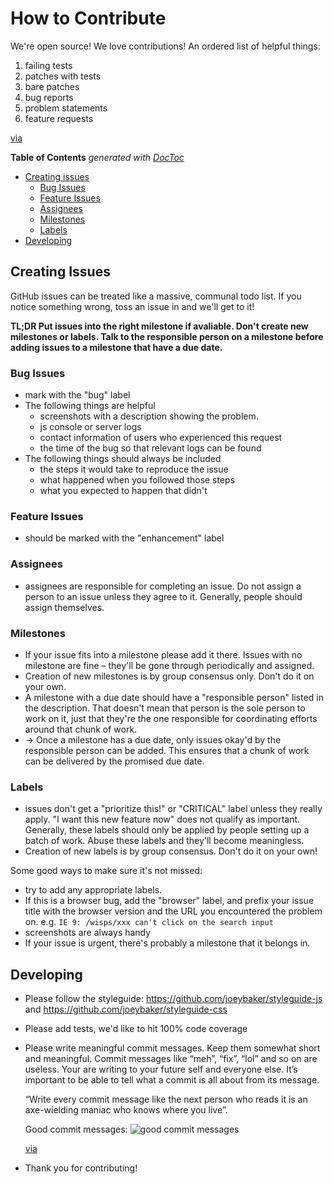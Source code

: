 # How to Contribute

We're open source! We love contributions! An ordered list of helpful things:

1. failing tests
2. patches with tests
3. bare patches
4. bug reports
5. problem statements
6. feature requests

[via](https://twitter.com/othiym23/status/515619157287526400)

<!-- START doctoc generated TOC please keep comment here to allow auto update -->
<!-- DON'T EDIT THIS SECTION, INSTEAD RE-RUN doctoc TO UPDATE -->

**Table of Contents** _generated with [DocToc](http://doctoc.herokuapp.com/)_

- [Creating issues](#creating-issues)
  - [Bug Issues](#bug-issues)
  - [Feature Issues](#feature-issues)
  - [Assignees](#assignees)
  - [Milestones](#milestones)
  - [Labels](#labels)
- [Developing](#developing)

<!-- END doctoc generated TOC please keep comment here to allow auto update -->

## Creating Issues

GitHub issues can be treated like a massive, communal todo list. If you notice something wrong, toss an issue in and we'll get to it!

**TL;DR Put issues into the right milestone if avaliable. Don't create new milestones or labels. Talk to the responsible person on a milestone before adding issues to a milestone that have a due date.**

### Bug Issues

- mark with the "bug" label
- The following things are helpful
  - screenshots with a description showing the problem.
  - js console or server logs
  - contact information of users who experienced this request
  - the time of the bug so that relevant logs can be found
- The following things should always be included
  - the steps it would take to reproduce the issue
  - what happened when you followed those steps
  - what you expected to happen that didn't

### Feature Issues

- should be marked with the "enhancement" label

### Assignees

- assignees are responsible for completing an issue. Do not assign a person to an issue unless they agree to it. Generally, people should assign themselves.

### Milestones

- If your issue fits into a milestone please add it there. Issues with no milestone are fine – they'll be gone through periodically and assigned.
- Creation of new milestones is by group consensus only. Don't do it on your own.
- A milestone with a due date should have a "responsible person" listed in the description. That doesn't mean that person is the sole person to work on it, just that they're the one responsible for coordinating efforts around that chunk of work.
- → Once a milestone has a due date, only issues okay'd by the responsible person can be added. This ensures that a chunk of work can be delivered by the promised due date.

### Labels

- issues don't get a "prioritize this!" or "CRITICAL" label unless they really apply. "I want this new feature now" does not qualify as important. Generally, these labels should only be applied by people setting up a batch of work. Abuse these labels and they'll become meaningless.
- Creation of new labels is by group consensus. Don't do it on your own!

Some good ways to make sure it's not missed:

- try to add any appropriate labels.
- If this is a browser bug, add the "browser" label, and prefix your issue title with the browser version and the URL you encountered the problem on. e.g. `IE 9: /wisps/xxx can't click on the search input`
- screenshots are always handy
- If your issue is urgent, there's probably a milestone that it belongs in.

## Developing

- Please follow the styleguide: https://github.com/joeybaker/styleguide-js and https://github.com/joeybaker/styleguide-css
- Please add tests, we'd like to hit 100% code coverage
- Please write meaningful commit messages. Keep them somewhat short and meaningful. Commit messages like “meh”, “fix”, “lol” and so on are useless. Your are writing to your future self and everyone else. It’s important to be able to tell what a commit is all about from its message.

  “Write every commit message like the next person who reads it is an axe-wielding maniac who knows where you live”.

  Good commit messages:
  ![good commit messages](https://www.rainforestqa.com/images/version-control-best-practices/good-commit-messages-2fba507c.png)

  [via](https://blog.rainforestqa.com/2014-05-28-version-control-best-practices/)

- Thank you for contributing!
